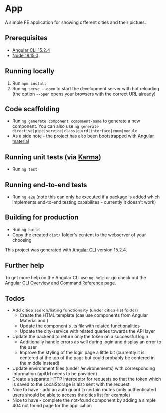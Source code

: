 # App

A simple FE application for showing different cities and their pictues.

## Prerequisites

- [Angular CLI 15.2.4](https://github.com/angular/angular-cli)
- [Node 18.15.0](https://nodejs.org/en)

## Running locally

1. Run `npm install`
2. Run `ng serve --open` to start the development server with hot reloading (the option `--open` opens your browsers with the correct URL already)

## Code scaffolding

- Run `ng generate component component-name` to generate a new component. You can also use `ng generate directive|pipe|service|class|guard|interface|enum|module`
- As a side note - the project has also been bootstrapped with [Angular material](https://material.angular.io/)

## Running unit tests (via [Karma](https://karma-runner.github.io))

- Run `ng test`

## Running end-to-end tests

- Run `ng e2e` (note this can only be executed if a package is added which implements end-to-end testing capabilites - currently it doesn't work)

## Building for production

- Run `ng build`
- Copy the created `dist/` folder's content to the webserver of your choosing

This project was generated with [Angular CLI](https://github.com/angular/angular-cli) version 15.2.4.

## Further help

To get more help on the Angular CLI use `ng help` or go check out the [Angular CLI Overview and Command Reference](https://angular.io/cli) page.

## Todos

- Add cities search/listing functionality (under cities-list folder)
    - Create the HTML template (can use components from Angular Material and )
    - Update the component's .ts file with related functionalities
    - Update the city-service with related queries towards the API layer
- Update the backend to return only the token on a successful login
    - Additionally handle errors as well during login and display an error to the user
    - Improve the styling of the login page a little bit (currently it is centered at the top of the page but could probably be centered in the middle instead)
- Update environment files (under /environements) with corresponding information (apiUrl needs to be provided)
- Create a separate HTTP interceptor for requests so that the token which is saved to the LocalStorage is also sent with the request
- Nice to have - add an auth guard to certain routes (only authenticated users should be able to access the cities list for example)
- Nice to have - complete the not-found component by adding a simple 404 not found page for the application
